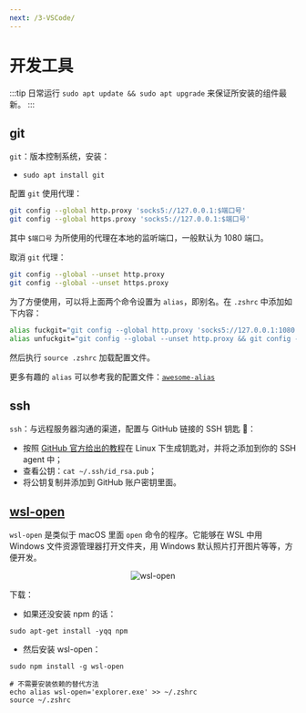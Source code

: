```yaml
---
next: /3-VSCode/
---
```


# 开发工具

:::tip
日常运行 `sudo apt update && sudo apt upgrade` 来保证所安装的组件最新。
:::

## git

`git`：版本控制系统，安装：

- `sudo apt install git`

配置 `git` 使用代理：

```bash
git config --global http.proxy 'socks5://127.0.0.1:$端口号'
git config --global https.proxy 'socks5://127.0.0.1:$端口号'
```

其中 `$端口号` 为所使用的代理在本地的监听端口，一般默认为 1080 端口。

取消 `git` 代理：

```bash
git config --global --unset http.proxy
git config --global --unset https.proxy
```

为了方便使用，可以将上面两个命令设置为 `alias`，即别名。在 `.zshrc` 中添加如下内容：

```bash
alias fuckgit="git config --global http.proxy 'socks5://127.0.0.1:1080' && git config --global https.proxy 'socks5://127.0.0.1:1080'"
alias unfuckgit="git config --global --unset http.proxy && git config --global --unset https.proxy"
```

然后执行 `source .zshrc` 加载配置文件。

更多有趣的 `alias` 可以参考我的配置文件：[`awesome-alias`](https://github.com/spencerwooo/awesome-alias)

## ssh

`ssh`：与远程服务器沟通的渠道，配置与 GitHub 链接的 SSH 钥匙 🔑：

- 按照 [GitHub 官方给出的教程](https://help.github.com/articles/generating-a-new-ssh-key-and-adding-it-to-the-ssh-agent/#platform-linux)在 Linux 下生成钥匙对，并将之添加到你的 SSH agent 中；
- 查看公钥：`cat ~/.ssh/id_rsa.pub`；
- 将公钥复制并添加到 GitHub 账户密钥里面。

## [wsl-open](https://github.com/4U6U57/wsl-open)

`wsl-open` 是类似于 macOS 里面 `open` 命令的程序。它能够在 WSL 中用 Windows 文件资源管理器打开文件夹，用 Windows 默认照片打开图片等等，方便开发。

<div align="center"><img src="https://i.loli.net/2018/10/01/5bb1b57c6f8ee.gif" alt="wsl-open" /></div>

下载：

- 如果还没安装 npm 的话：

```shell
sudo apt-get install -yqq npm
```

- 然后安装 wsl-open：

```shell
sudo npm install -g wsl-open
```

```shell
# 不需要安装依赖的替代方法
echo alias wsl-open='explorer.exe' >> ~/.zshrc
source ~/.zshrc
```
